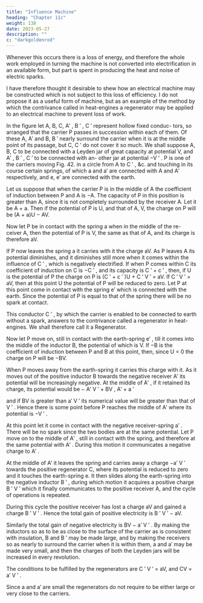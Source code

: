 ```yaml
---
title: "Influence Machine"
heading: "Chapter 11c"
weight: 138
date: 2023-05-27
description: ""
c: "darkgoldenrod"
---
```


<!-- 1865. Holtz exhibited his machine to the Berlin Academy, April 1865. 8
to 10 cm. diam.
1866. Töpler, metal inductors, two metal carriers on a glass disk.
1867. Töpler’s multiple machine, 8 rotating disks, 32 cm. diam. sparks 6
to 9 cm.
1867. Holtz with two disks rotating oppositely.
1868. Kundt.MACHINE WITHOUT SPARKS.
181
Carré, inductor disk 38 cm. induced 49, spark 15 to 18.
201*.] In the electrical machines already described sparks occur whenever
the carrier comes in contact with a conductor at a different potential from its
own. -->



Whenever this occurs there is a loss of energy, and therefore the whole work employed in turning the machine is not converted into electrification in an available form, but part is spent in producing the heat and noise of electric sparks.

I have therefore thought it desirable to shew how an electrical machine may be constructed which is not subject to this loss of efficiency. I do not propose it as a useful form of machine, but as an example of the method by which the contrivance called in heat-engines a regenerator may be applied to an electrical machine to prevent loss of work.

In the figure let A, B, C, A′ , B ′ , C ′ represent hollow fixed conduc- tors, so arranged that the carrier P passes in succession within each of them. Of these A, A′ and B, B ′ nearly surround the carrier when it is at the middle point of its passage, but C, C ′ do not cover it so much. We shall suppose A, B, C to be connected with a Leyden jar of great capacity at potential V, and A′ , B ′ , C ′ to be connected with an- other jar at potential −V ′ . P is one of the carriers moving Fig. 42. in a circle from A to C ′ , &c. and touching in its course certain springs, of which a and a′ are connected with A and A′ respectively, and e, e′ are connected with the earth.


Let us suppose that when the carrier P is in the middle of A the coefficient
of induction between P and A is −A. The capacity of P in this position is greater than A, since it is not completely surrounded by the receiver A. Let it be A + a.
Then if the potential of P is U, and that of A, V, the charge on P will be
(A + a)U − AV.

Now let P be in contact with the spring a when in the middle of the re-
ceiver A, then the potential of P is V, the same as that of A, and its charge
is therefore aV.

If P now leaves the spring a it carries with it the charge aV. As P leaves
A its potential diminishes, and it diminishes still more when it comes within
the influence of C ′ , which is negatively electrified.
If when P comes within C its coefficient of induction on C is −C ′ , and its
capacity is C ′ + c ′ , then, if U is the potential of P the charge on P is
(C ′ + c ′ )U + C ′ V ′ = aV.
If
C ′ V ′ = aV,
then at this point U the potential of P will be reduced to zero.
Let P at this point come in contact with the spring e′ which is connected
with the earth. Since the potential of P is equal to that of the spring there
will be no spark at contact.

This conductor C ′ , by which the carrier is enabled to be connected to
earth without a spark, answers to the contrivance called a regenerator in heat-
engines. We shall therefore call it a Regenerator.

Now let P move on, still in contact with the earth-spring e′ , till it comes
into the middle of the inductor B, the potential of which is V. If −B is the
coefficient of induction between P and B at this point, then, since U = 0 the
charge on P will be −BV.

When P moves away from the earth-spring it carries this charge with it.
As it moves out of the positive inductor B towards the negative receiver A′
its potential will be increasingly negative. At the middle of A′ , if it retained
its charge, its potential would be
−
A′ V ′ + BV
,
A′ + a ′


and if BV is greater than a′ V ′ its numerical value will be greater than that
of V ′ . Hence there is some point before P reaches the middle of A′ where
its potential is −V ′ . 

At this point let it come in contact with the negative receiver-spring a′ . There will be no spark since the two bodies are at the same potential. Let P move on to the middle of A′ , still in contact with the spring, and therefore at the same potential with A′ . During this motion it communicates a negative charge to A′ .

At the middle of A′ it leaves the spring and carries away a charge −a′ V ′ towards the positive regenerator C, where its potential is reduced to zero and it touches the earth-spring e. It then slides along the earth-spring into the negative inductor B ′ , during which motion it acquires a positive charge B ′ V ′ which it finally communicates to the positive receiver A, and the cycle of operations is repeated.

During this cycle the positive receiver has lost a charge aV and gained a
charge B ′ V ′ . Hence the total gain of positive electricity is
B ′ V ′ − aV.

Similarly the total gain of negative electricity is BV − a′ V ′ . By making the inductors so as to be as close to the surface of the carrier as is consistent with insulation, B and B ′ may be made large, and by making the receivers so as nearly to surround the carrier when it is within them, a and a′ may be made very small, and then the charges of both the Leyden jars will be increased in every revolution.

The conditions to be fulfilled by the regenerators are
C ′ V ′ = aV,
and
CV = a′ V ′ .

Since a and a′ are small the regenerators do not require to be either large
or very close to the carriers.


